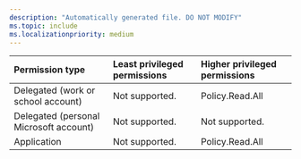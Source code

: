 ```yaml
---
description: "Automatically generated file. DO NOT MODIFY"
ms.topic: include
ms.localizationpriority: medium
---
```


|Permission type|Least privileged permissions|Higher privileged permissions|
|:---|:---|:---|
|Delegated (work or school account)|Not supported.|Policy.Read.All|
|Delegated (personal Microsoft account)|Not supported.|Not supported.|
|Application|Not supported.|Policy.Read.All|


